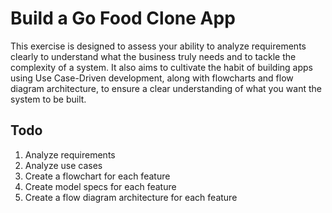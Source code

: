 # Build a Go Food Clone App

This exercise is designed to assess your ability to analyze requirements clearly to understand what the business truly needs and to tackle the complexity of a system. It also aims to cultivate the habit of building apps using Use Case-Driven development, along with flowcharts and flow diagram architecture, to ensure a clear understanding of what you want the system to be built.

## Todo
1. Analyze requirements
2. Analyze use cases
3. Create a flowchart for each feature
4. Create model specs for each feature
5. Create a flow diagram architecture for each feature

